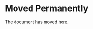 Moved Permanently
=================

The document has moved
[here](https://www.europe1.fr/societe/violences-que-sait-on-de-lamnesie-traumatique-3290618).
